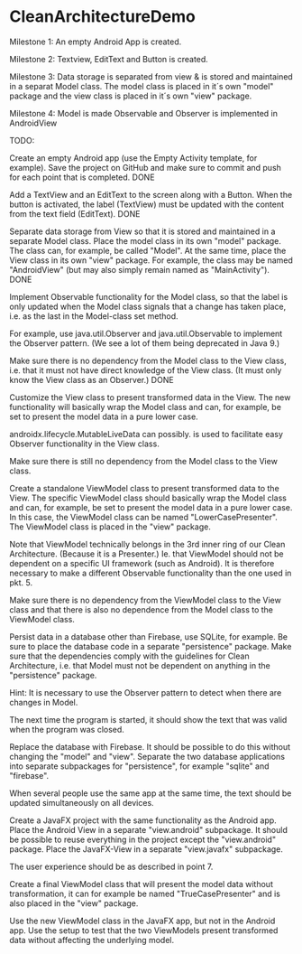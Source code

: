 # CleanArchitectureDemo

Milestone 1: An empty Android App is created. 

Milestone 2: Textview, EditText and Button is created.

Milestone 3: Data storage is separated from view & is stored and maintained in a separat Model class. The model class is placed in it´s own "model" package and the view class 
is placed in it´s own "view" package.

Milestone 4: Model is made Observable and Observer is implemented in AndroidView




TODO:

Create an empty Android app (use the Empty Activity template, for example).
Save the project on GitHub and make sure to commit and push for each point that is completed.   DONE

Add a TextView and an EditText to the screen along with a Button.
When the button is activated, the label (TextView) must be updated with the content from the text field (EditText).    DONE

Separate data storage from View so that it is stored and maintained in a separate Model class.
Place the model class in its own "model" package. The class can, for example, be called "Model".
At the same time, place the View class in its own "view" package. For example, the class may be named "AndroidView" (but may also simply remain named as "MainActivity").   DONE

Implement Observable functionality for the Model class,
so that the label is only updated when the Model class signals that a change has taken place,
i.e. as the last in the Model-class set method.                                                           

For example, use java.util.Observer and java.util.Observable to implement the Observer pattern.
(We see a lot of them being deprecated in Java 9.)

Make sure there is no dependency from the Model class to the View class,
i.e. that it must not have direct knowledge of the View class.
(It must only know the View class as an Observer.)                                             DONE

Customize the View class to present transformed data in the View.
The new functionality will basically wrap the Model class
and can, for example, be set to present the model data in a pure lower case.

androidx.lifecycle.MutableLiveData can possibly. is used
to facilitate easy Observer functionality in the View class.

Make sure there is still no dependency from the Model class to the View class.

Create a standalone ViewModel class to present transformed data to the View.
The specific ViewModel class should basically wrap the Model class
and can, for example, be set to present the model data in a pure lower case.
In this case, the ViewModel class can be named "LowerCasePresenter".
The ViewModel class is placed in the "view" package.

Note that ViewModel technically belongs in the 3rd inner ring of our Clean Architecture.
(Because it is a Presenter.)
Ie. that ViewModel should not be dependent on a specific UI framework (such as Android).
It is therefore necessary to make a different Observable functionality than the one used in pkt. 5.

Make sure there is no dependency from the ViewModel class to the View class
and that there is also no dependence from the Model class to the ViewModel class.

Persist data in a database other than Firebase,
use SQLite, for example.
Be sure to place the database code in a separate "persistence" package.
Make sure that the dependencies comply with the guidelines for Clean Architecture,
i.e. that Model must not be dependent on anything in the "persistence" package.

Hint: It is necessary to use the Observer pattern
to detect when there are changes in Model.

The next time the program is started, it should show the text that was valid when the program was closed.

Replace the database with Firebase.
It should be possible to do this without changing the "model" and "view".
Separate the two database applications into separate subpackages for "persistence",
for example "sqlite" and "firebase".

When several people use the same app at the same time, the text should be updated simultaneously on all devices.

Create a JavaFX project with the same functionality as the Android app.
Place the Android View in a separate "view.android" subpackage.
It should be possible to reuse everything in the project except the "view.android" package.
Place the JavaFX-View in a separate "view.javafx" subpackage.

The user experience should be as described in point 7.

Create a final ViewModel class that will present the model data without transformation,
it can for example be named "TrueCasePresenter"
and is also placed in the "view" package.

Use the new ViewModel class in the JavaFX app, but not in the Android app.
Use the setup to test that the two ViewModels present transformed data
without affecting the underlying model.



